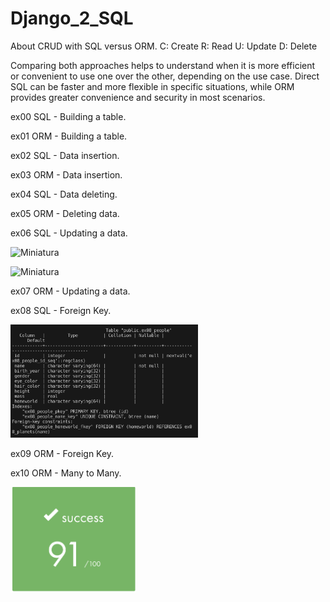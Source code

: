 # Django_2_SQL 

About CRUD with SQL versus ORM.
C: Create 
R: Read 
U: Update 
D: Delete 

Comparing both approaches helps to understand when it is more efficient or convenient to use one over the other, depending on the use case. Direct SQL can be faster and more flexible in specific situations, while ORM provides greater convenience and security in most scenarios.

ex00 SQL - Building a table.

ex01 ORM - Building a table.

ex02 SQL - Data insertion.

ex03 ORM - Data insertion.

ex04 SQL - Data deleting.

ex05 ORM - Deleting data.

ex06 SQL - Updating a data.

<img src="https://github.com/beatriangu/Django_2_SQL/blob/main/path_to_your_thumbnail.png" alt="Miniatura" width="300"/>

![Miniatura](https://github.com/beatriangu/Django_2_SQL/blob/main/path_to_your_thumbnail.png)


ex07 ORM - Updating a data.

ex08 SQL - Foreign Key.
<p align="left">
<img src="https://github.com/beatriangu/Django_2_SQL/blob/main/Screenshot%20from%202024-09-07%2016-07-41.png" alt="Miniatura" width="300"/>

ex09 ORM - Foreign Key.

ex10 ORM - Many to Many.

<p align="left">
  <img src="https://github.com/beatriangu/Django_2_SQL/blob/main/Screenshot%20from%202024-09-06%2020-06-51.png?raw=true" alt="Miniatura" width="200"/>
</p>

